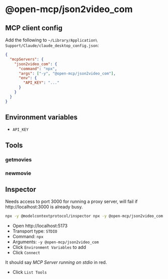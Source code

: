 # @open-mcp/json2video_com

## MCP client config

Add the following to `~/Library/Application\ Support/Claude/claude_desktop_config.json`:

```json
{
  "mcpServers": {
    "json2video_com": {
      "command": "npx",
      "args": ["-y", "@open-mcp/json2video_com"],
      "env": {
        "API_KEY": "..."
      }
    }
  }
}
```

## Environment variables

- `API_KEY`

## Tools

### getmovies

### newmovie

## Inspector

Needs access to port 3000 for running a proxy server, will fail if http://localhost:3000 is already busy.

```bash
npx -y @modelcontextprotocol/inspector npx -y @open-mcp/json2video_com
```

- Open http://localhost:5173
- Transport type: `STDIO`
- Command: `npx`
- Arguments: `-y @open-mcp/json2video_com`
- Click `Environment Variables` to add
- Click `Connect`

It should say _MCP Server running on stdio_ in red.

- Click `List Tools`
